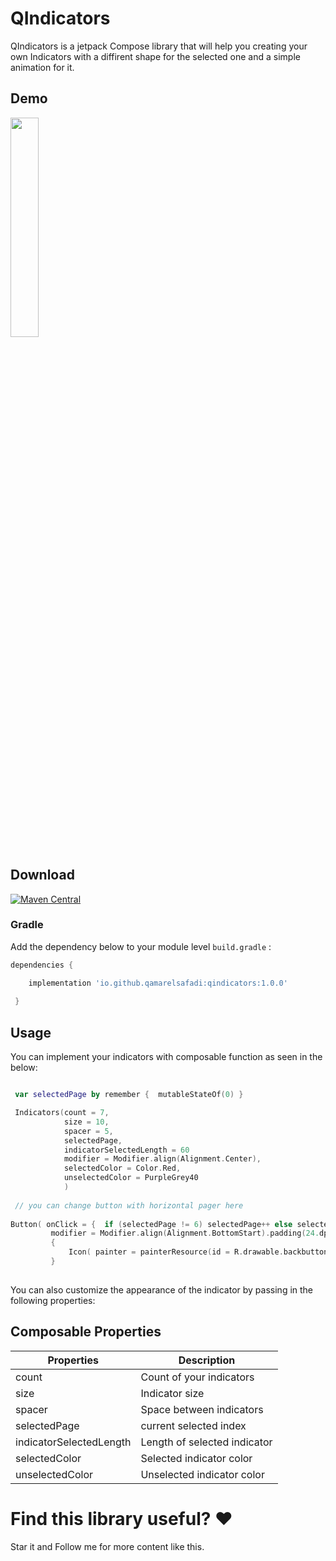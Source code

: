
# QIndicators 

QIndicators is a jetpack Compose library that will help you creating your own Indicators with a diffirent shape for the selected one and a simple animation for it. 





## Demo
<img src="https://user-images.githubusercontent.com/30949634/211209733-52460b9a-8076-43a7-80fe-5c2c8c96e2db.gif" width="30%" height="30%"/>

## Download

[![Maven Central](https://maven-badges.herokuapp.com/maven-central/io.github.qamarelsafadi/qindicators/badge.svg)](https://central.sonatype.dev/artifact/io.github.qamarelsafadi/qindicators/1.0.0)

### Gradle
Add the dependency below to your module level `build.gradle` :

```groovy
dependencies { 

    implementation 'io.github.qamarelsafadi:qindicators:1.0.0'
 
 }
```

## Usage 
You can implement your indicators with composable function as seen in the below:

```kotlin

 var selectedPage by remember {  mutableStateOf(0) }

 Indicators(count = 7,
            size = 10,
            spacer = 5,
            selectedPage,
            indicatorSelectedLength = 60
            modifier = Modifier.align(Alignment.Center),
            selectedColor = Color.Red,
            unselectedColor = PurpleGrey40
            )
            
 // you can change button with horizontal pager here
            
Button( onClick = {  if (selectedPage != 6) selectedPage++ else selectedPage = 0 },
         modifier = Modifier.align(Alignment.BottomStart).padding(24.dp))
         {
             Icon( painter = painterResource(id = R.drawable.backbutton),contentDescription = ""  )
         }
            
```

You can also customize the appearance of the indicator by passing in the following properties:


## Composable Properties 

| Properties     | Description |
| ------------- | ------------- |
| count  | Count of your indicators  |
| size  | Indicator size  |
| spacer  | Space between indicators  |
| selectedPage  | current selected index  |
| indicatorSelectedLength  | Length of selected indicator  |
| selectedColor  | Selected indicator color  |
| unselectedColor  | Unselected indicator color  |





   
    
 
  
   
    
     





# Find this library useful? ❤️

Star it and Follow me for more content like this. 
